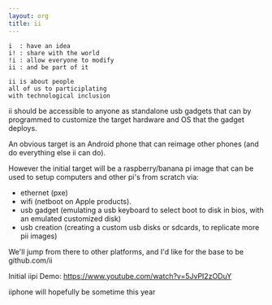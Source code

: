 ```yaml
---
layout: org
title: ii
---
```


```
i  : have an idea
i! : share with the world
!i : allow everyone to modify
ii : and be part of it
```

```
ii is about people
all of us to participlating
with technological inclusion
```

ii should be accessible to anyone as standalone usb gadgets
that can by programmed to customize the target hardware and
OS that the gadget deploys.

An obvious target is an Android phone that can reimage other phones
(and do everything else ii can do).

However the initial target will be a raspberry/banana pi image
that can be used to setup computers and other pi's from scratch via:

* ethernet (pxe)
* wifi (netboot on Apple products).
* usb gadget (emulating a usb keyboard to select boot to disk in bios, with an emulated customized disk)
* usb creation (creating a custom usb disks or sdcards, to replicate more pii images)

We'll jump from there to other platforms, and I'd like for the base to be github.com/ii

Initial iipi Demo: <https://www.youtube.com/watch?v=5JvPI2zODuY>

iiphone will hopefully be sometime this year
